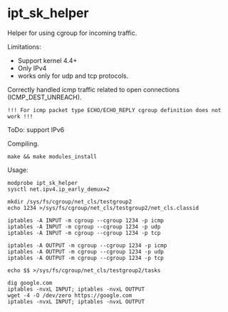 # ipt_sk_helper

Helper for using cgroup for incoming traffic.

Limitations:
* Support kernel 4.4+
* Only IPv4
* works only for udp and tcp protocols.

Correctly handled icmp traffic related to open connections (ICMP_DEST_UNREACH).

```
!!! For icmp packet type ECHO/ECHO_REPLY cgroup definition does not work !!!
```

ToDo: support IPv6

Compiling.
```
make && make modules_install
```

Usage:
```
modprobe ipt_sk_helper
sysctl net.ipv4.ip_early_demux=2

mkdir /sys/fs/cgroup/net_cls/testgroup2
echo 1234 >/sys/fs/cgroup/net_cls/testgroup2/net_cls.classid

iptables -A INPUT -m cgroup --cgroup 1234 -p icmp
iptables -A INPUT -m cgroup --cgroup 1234 -p udp
iptables -A INPUT -m cgroup --cgroup 1234 -p tcp

iptables -A OUTPUT -m cgroup --cgroup 1234 -p icmp
iptables -A OUTPUT -m cgroup --cgroup 1234 -p udp
iptables -A OUTPUT -m cgroup --cgroup 1234 -p tcp

echo $$ >/sys/fs/cgroup/net_cls/testgroup2/tasks

dig google.com
iptables -nvxL INPUT; iptables -nvxL OUTPUT
wget -4 -O /dev/zero https://google.com
iptables -nvxL INPUT; iptables -nvxL OUTPUT
```
